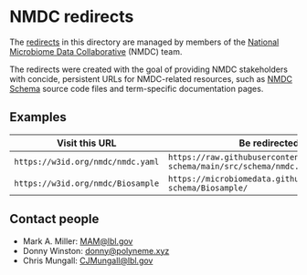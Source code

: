 # NMDC redirects

The [redirects](https://httpd.apache.org/docs/current/howto/htaccess.html) in this directory are managed by members of the [National Microbiome Data Collaborative](https://microbiomedata.org/) (NMDC) team.

The redirects were created with the goal of providing NMDC stakeholders with concide, persistent URLs for NMDC-related resources, such as [NMDC Schema](https://github.com/microbiomedata/nmdc-schema) source code files and term-specific documentation pages.

## Examples

| Visit this URL                    | Be redirected to this URL                                                                |
| --------------------------------- | ---------------------------------------------------------------------------------------- |
| `https://w3id.org/nmdc/nmdc.yaml` | `https://raw.githubusercontent.com/microbiomedata/nmdc-schema/main/src/schema/nmdc.yaml` |
| `https://w3id.org/nmdc/Biosample` | `https://microbiomedata.github.io/nmdc-schema/Biosample/`                                |

## Contact people
- Mark A. Miller: MAM@lbl.gov
- Donny Winston: donny@polyneme.xyz
- Chris Mungall: CJMungall@lbl.gov
